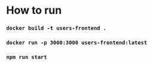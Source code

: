 # How to run

### `docker build -t users-frontend .`

### `docker run -p 3000:3000 users-frontend:latest`

### `npm run start`
